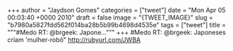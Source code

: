 
+++
author = "Jaydson Gomes"
categories = ["tweet"]
date = "Mon Apr 05 00:03:40 +0000 2010"
draft = false
image = "{TWEET_IMAGE}"
slug = "b7980a5827fdd562f014ba28b5b99b4698d4535e"
tags = ["tweet"]
title = """#Medo RT: @brgeek: Japone..."""
+++
#Medo RT: @brgeek: Japoneses criam 'mulher-robô"  http://rubyurl.com/JWBA
